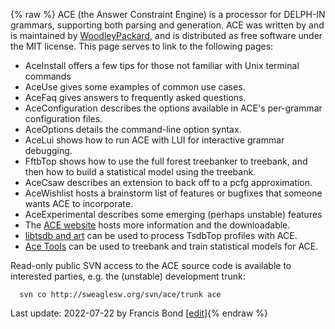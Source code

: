 {% raw %}
ACE (the Answer Constraint Engine) is a processor for DELPH-IN grammars,
supporting both parsing and generation. ACE was written by and is
maintained by [WoodleyPackard](/WoodleyPackard), and is distributed as
free software under the MIT license. This page serves to link to the
following pages:

- AceInstall offers a few tips for those not familiar
with Unix terminal commands
- AceUse gives some examples of common use cases.
- AceFaq gives answers to frequently asked questions.
- AceConfiguration describes the options available
in ACE's per-grammar configuration files.
- AceOptions details the command-line option syntax.
- AceLui shows how to run ACE with LUI for interactive
grammar debugging.
- FftbTop shows how to use the full forest treebanker
to treebank, and then how to build a statistical model using the
treebank.
- AceCsaw describes an extension to back off to a pcfg
approximation.
- AceWishlist hosts a brainstorm list of features or
bugfixes that someone wants ACE to incorporate.
- AceExperimental describes some emerging (perhaps
unstable) features
- The [ACE website](http://sweaglesw.org/linguistics/ace/) hosts more
information and the downloadable.
- [libtsdb and art](http://sweaglesw.org/linguistics/libtsdb/) can be
used to process TsdbTop profiles with ACE.
- [Ace Tools](http://sweaglesw.org/linguistics/acetools/) can be
used to treebank and train statistical models for ACE.

Read-only public SVN access to the ACE source code is available to
interested parties, e.g. the (unstable) development trunk:

      svn co http://sweaglesw.org/svn/ace/trunk ace

Last update: 2022-07-22 by Francis Bond [[edit](https://github.com/delph-in/docs/wiki/AceTop/_edit)]{% endraw %}